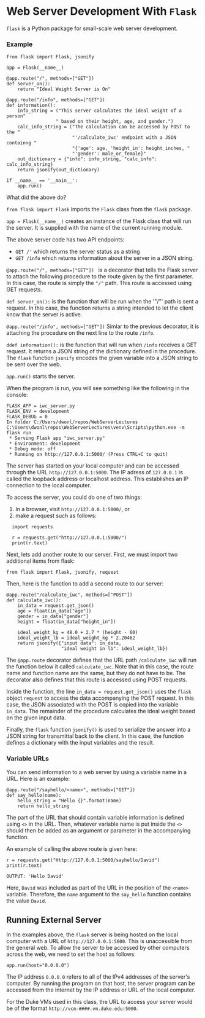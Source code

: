 # Web Server Development With `Flask`
`flask` is a Python package for small-scale web server development.

### Example
```
from flask import Flask, jsonify

app = Flask(__name__)

@app.route("/", methods=["GET"])
def server_on():
    return "Ideal Weight Server is On"

@app.route("/info", methods=["GET"])
def information():
    info_string = ("This server calculates the ideal weight of a person"
                  " based on their height, age, and gender.")
    calc_info_string = ("The calculation can be accessed by POST to the "
                        "'/calculate_iwc' endpoint with a JSON containng "
                        "{'age': age, 'height_in': height_inches, "
                        "'gender': male_or_female}"
    out_dictionary = {"info": info_string, "calc_info": calc_info_string}
    return jsonify(out_dictionary)
                 
if __name__ == '__main__':
    app.run()
```

What did the above do?

`from flask import Flask`  imports the `Flask` class from the `flask` package.

`app = Flask(__name__)`
creates an instance of the Flask class that will run the server.  It is supplied
with the name of the current running module.

The above server code has two API endpoints:
* `GET /'` which returns the server status as a string
* `GET /info` which returns information about the server in a JSON string.

`@app.route("/", methods=["GET"]) `
is a decorator that tells the Flask server to attach the following procedure
to the route given by the first parameter.  In this case, the route is simply
the `"/"` path.  This route is accessed using GET requests.

`def server_on():` is the function that will be run when the '"/"' path
is sent a request.  In this case, the function returns a string intended to
let the client know that the server is active.

`@app.route("/info", methods=["GET"])`
Simlar to the previous decorator, it is attaching the procedure on the next
line to the route `/info`.

`ddef information():`
is the function that will run when `/info` receives a GET request.  It
returns a JSON string of the dictionary defined in the procedure.  The
`flask` function `jsonify` encodes the given variable into a JSON string
to be sent over the web.

`app.run()` starts the server.  

When the program is run, you will see something like the following in the
console:
```
FLASK_APP = iwc_server.py
FLASK_ENV = development
FLASK_DEBUG = 0
In folder C:/Users/dwonl/repos/WebServerLectures
C:\Users\dwonl\repos\WebServerLectures\venv\Scripts\python.exe -m flask run
 * Serving Flask app "iwc_server.py"
 * Environment: development
 * Debug mode: off
 * Running on http://127.0.0.1:5000/ (Press CTRL+C to quit)
 ```
The server has started on your local computer and can be accessed through
the URL `http://127.0.0.1:5000`.  The IP adress of `127.0.0.1` is called the
loopback address or localhost address.  This establishes an IP connection
to the local computer.

To access the server, you could do one of two things:
1.  In a browser, visit `http://127.0.0.1:5000/`, or
2.  make a request such as follows:  
  ```
    import requests

    r = requests.get("http://127.0.0.1:5000/")
    print(r.text)
```
Next, lets add another route to our server.  First, we must import two
additional items from flask:
```
from flask import Flask, jsonify, request
```
Then, here is the function to add a second route to our server:
```
@app.route("/calculate_iwc", methods=["POST"])
def calculate_iwc():
    in_data = request.get_json()
    age = float(in_data["age"])
    gender = in_data["gender"]
    height = float(in_data["height_in"])

    ideal_weight_kg = 48.0 + 2.7 * (height - 60)
    ideal_weight_lb = ideal_weight_kg * 2.20462
    return jsonify({"input data": in_data, 
                    "ideal weight in lb": ideal_weight_lb})
```
The `@app.route` decorator defines that the URL path `/calculate_iwc` will
run the function below it called `calculate_iwc`.  Note that in this case,
the route name and function name are the same, but they do not have to be.
The decorator also defines that this route is accessed using POST requests.

Inside the function, the line `in_data = request.get_json()` uses the `flask`
object `request` to access the data accompanying the POST request.  In this
case, the JSON associated with the POST is copied into the variable `in_data`.
The remainder of the procedure calculates the ideal weight based on the given
input data.  

Finally, the `flask` function `jsonify()` is used to serialize the answer
into a JSON string for transmittal back to the client.  In this case, the
function defines a dictionary with the input variables and the result.

### Variable URLs
You can send information to a web server by using a variable name in
a URL.  Here is an example:
```
@app.route("/sayhello/<name>", methods=["GET"])
def say_hello(name):
    hello_string = "Hello {}".format(name)
    return hello_string
```
The part of the URL that should contain variable information is defined
using `<>` in the URL.  Then, whatever variable name is put inside the `<>`
should then be added as an argument or parameter in the accompanying function.

An example of calling the above route is given here:
```
r = requests.get("Http://127.0.0.1:5000/sayhello/David")
print(r.text)

OUTPUT: 'Hello David'
```
Here, `David` was included as part of the URL in the position of the `<name>`
variable.  Therefore, the `name` argument to the `say_hello` function
contains the value `David`.  

## Running External Server
In the examples above, the `flask` server is being hosted on the local
computer with a URL of `http://127.0.0.1:5000`.  This is unaccessible from
the general web.  To allow the server to be accessed by other computers
across the web, we need to set the host as follows:
```
app.run(host="0.0.0.0")
```
The IP address `0.0.0.0` refers to all of the IPv4 addresses of the server's
computer.  By running the program on that host, the server program can
be accessed from the internet by the IP address or URL of the local computer.

For the Duke VMs used in this class, the URL to access your server would be
of the format `http://vcm-####.vm.duke.edu:5000`.  
